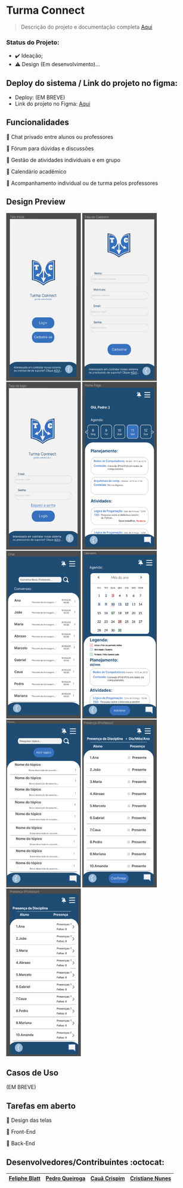 # Turma Connect 

> Descrição do projeto e documentação completa [Aqui](https://github.com/Feliphe-Blatt/turmaconnect/blob/master/docs/PROJETO-IHC-Sprint-2.pdf)

### Status do Projeto:
  - :heavy_check_mark: Ideação;
  - :warning: Design (Em desenvolvimento)...

## Deploy do sistema / Link do projeto no figma:

- Deploy: (EM BREVE)
- Link do projeto no Figma: [Aqui](https://www.figma.com/design/cnGoZmn5RfqSD97Nkt5qOI/Untitled?node-id=0-1&t=ZNY79YzbpUn2pwDq-0)

## Funcionalidades

:small_blue_diamond: Chat privado entre alunos ou professores

:small_blue_diamond: Fórum para dúvidas e discussões

:small_blue_diamond: Gestão de atividades individuais e em grupo

:small_blue_diamond: Calendário acadêmico

:small_blue_diamond: Acompanhamento individual ou de turma pelos professores

## Design Preview

<img src="https://github.com/Feliphe-Blatt/turmaconnect/blob/master/screens/tela-inicial.png" alt="Preview tela Inicial" title="Preview tela Inicial" height="450px" width="200px"> <img src="https://github.com/Feliphe-Blatt/turmaconnect/blob/master/screens/tela-cadastro.png" alt="Preview tela Cadastro" title="Preview tela Cadastro" height="450px" width="200px"> <img src="https://github.com/Feliphe-Blatt/turmaconnect/blob/master/screens/tela-login.png" alt="Preview tela Login" title="Preview tela Login" height="450px" width="200px"> <img src="https://github.com/Feliphe-Blatt/turmaconnect/blob/master/screens/tela-home.png" alt="Preview tela Home" title="Preview tela Home" height="450px" width="200px"> <img src="https://github.com/Feliphe-Blatt/turmaconnect/blob/master/screens/tela-chat.png" alt="Preview tela Chat" title="Preview tela Chat" height="450px" width="200px"> <img src="https://github.com/Feliphe-Blatt/turmaconnect/blob/master/screens/tela-calendario.png" alt="Preview tela Calendário" title="Preview tela Calendário" height="450px" width="200px"> <img src="https://github.com/Feliphe-Blatt/turmaconnect/blob/master/screens/tela-forum.png" alt="Preview tela Fórum" title="Preview tela Fórum" height="450px" width="200px"> <img src="https://github.com/Feliphe-Blatt/turmaconnect/blob/master/screens/tela-presenca-1.png" alt="Preview tela Presença" title="Preview tela Presença 1" 
height="450px" width="200px"> <img src="https://github.com/Feliphe-Blatt/turmaconnect/blob/master/screens/tela-presenca-2.png" alt="Preview tela Presença 2" title="Preview tela Presença 2" height="450px" width="200px">

## Casos de Uso

(EM BREVE)


## Tarefas em aberto

:memo: Design das telas

:memo: Front-End

:memo: Back-End

## Desenvolvedores/Contribuintes :octocat:

|  [Feliphe Blatt](https://github.com/Feliphe-Blatt) | [Pedro Queiroga](https://github.com/PedroQueiroga9) | [Cauã Crispim](https://github.com/cauacrispimv) | [Cristiane Nunes](https://github.com/cristiane-nunes-git)
| :---: | :---: | :---: | :---:
